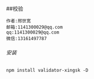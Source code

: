 ##校验
```
作者:邢世宽
邮箱:1141300029@qq.com
qq:1141300029@qq.com
微信:13161497787
```
###### 安装
```
npm install validator-xingsk -D
```

